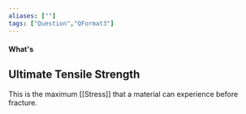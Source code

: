 ```yaml
---
aliases: [""]
tags: ["Question","QFormat3"]
---
```


#### What's 
## Ultimate Tensile Strength
This is the maximum [[Stress]] that a material can experience before fracture.

